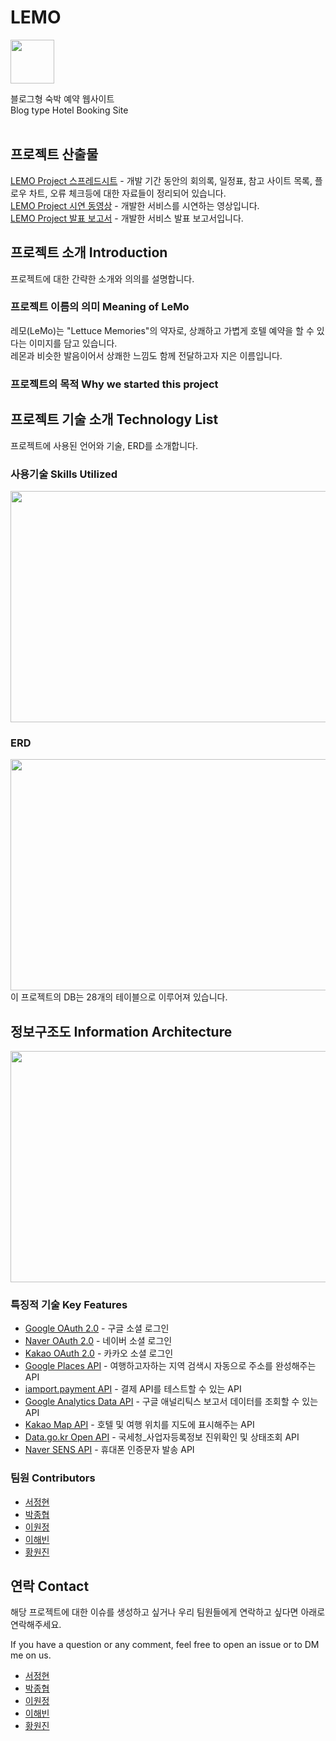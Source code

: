 # LEMO
<img src="https://user-images.githubusercontent.com/111489860/235365625-ed717f1e-3bce-4e95-a261-7b1b296af02f.png" width="auto" height="70">

블로그형 숙박 예약 웹사이트<br/>
Blog type Hotel Booking Site<br/>
<br/>

## 프로젝트 산출물
[LEMO Project 스프레드시트](https://docs.google.com/spreadsheets/d/1g1_pXSo88nbbJbCdhzgQ4fqB4OPCF-Uaa3gWi8o0Ogw/edit#gid=0) - 개발 기간 동안의 회의록, 일정표, 참고 사이트 목록, 플로우 차트, 오류 체크등에 대한 자료들이 정리되어 있습니다.<br/>
[LEMO Project 시연 동영상](https://docs.google.com/spreadsheets/d/1g1_pXSo88nbbJbCdhzgQ4fqB4OPCF-Uaa3gWi8o0Ogw/edit#gid=0) - 개발한 서비스를 시연하는 영상입니다.<br/>
[LEMO Project 발표 보고서](https://docs.google.com/spreadsheets/d/1g1_pXSo88nbbJbCdhzgQ4fqB4OPCF-Uaa3gWi8o0Ogw/edit#gid=0) - 개발한 서비스 발표 보고서입니다.

## 프로젝트 소개 Introduction
프로젝트에 대한 간략한 소개와 의의를 설명합니다.

### 프로젝트 이름의 의미 Meaning of LeMo
레모(LeMo)는 "Lettuce Memories"의 약자로, 상쾌하고 가볍게 호텔 예약을 할 수 있다는 이미지를 담고 있습니다.</br>
레몬과 비슷한 발음이어서 상쾌한 느낌도 함께 전달하고자 지은 이름입니다.

### 프로젝트의 목적 Why we started this project


## 프로젝트 기술 소개 Technology List
프로젝트에 사용된 언어와 기술, ERD를 소개합니다.

### 사용기술 Skills Utilized
<img src="https://user-images.githubusercontent.com/111489860/235365245-620fffb9-679a-4547-b839-7fe9bf65476e.JPG"  width="700" height="370">

### ERD
<img src="https://user-images.githubusercontent.com/111489860/235360856-a1b334c3-2f4d-46f8-b773-19782486cc04.png"  width="700" height="370">
이 프로젝트의 DB는 28개의 테이블으로 이루어져 있습니다.

## 정보구조도 Information Architecture
<img src="https://user-images.githubusercontent.com/111489860/235367370-5c37bd8e-2d85-495b-8564-0e90e81bfccc.JPG"  width="700" height="370">

### 특징적 기술 Key Features
- [Google OAuth 2.0](https://developers.google.com/identity/protocols/oauth2) - 구글 소셜 로그인
- [Naver OAuth 2.0](https://developers.naver.com/docs/login/api/api.md) - 네이버 소셜 로그인
- [Kakao OAuth 2.0](https://developers.kakao.com/docs/latest/ko/kakaologin/rest-api) - 카카오 소셜 로그인
- [Google Places API](https://developers.google.com/maps/documentation/places/web-service/overview) - 여행하고자하는 지역 검색시 자동으로 주소를 완성해주는 API
- [iamport.payment API](https://api.iamport.kr/) - 결제 API를 테스트할 수 있는 API
- [Google Analytics Data API](https://developers.google.com/analytics/devguides/reporting/data/v1?hl=en) - 구글 애널리틱스 보고서 데이터를 조회할 수 있는 API
- [Kakao Map API](https://apis.map.kakao.com/web/documentation/) - 호텔 및 여행 위치를 지도에 표시해주는 API
- [Data.go.kr Open API](https://www.data.go.kr/data/15081808/openapi.do) - 국세청_사업자등록정보 진위확인 및 상태조회 API
- [Naver SENS API](https://api.ncloud-docs.com/docs/ai-application-service-sens-smsv2) - 휴대폰 인증문자 발송 API

### 팀원 Contributors
* [서정현](https://github.com/ooo3345sjh)
* [박종협](https://github.com/lazca2080)
* [이원정](https://github.com/Yiwonjeong)
* [이해빈](https://github.com/094haley)
* [황원진](ghkddnjs1269@gmail)


## 연락 Contact
해당 프로젝트에 대한 이슈를 생성하고 싶거나 우리 팀원들에게 연락하고 싶다면 아래로 연락해주세요.

If you have a question or any comment, feel free to open an issue or to DM me on us.

* [서정현](https://github.com/ooo3345sjh)
* [박종협](https://github.com/lazca2080)
* [이원정](https://github.com/Yiwonjeong)
* [이해빈](https://github.com/094haley)
* [황원진](ghkddnjs1269@gmail)
